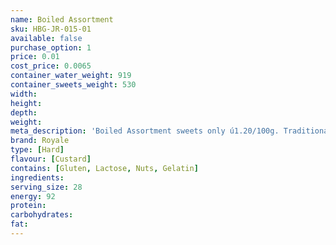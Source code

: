 ```yaml
---
name: Boiled Assortment
sku: HBG-JR-015-01
available: false
purchase_option: 1
price: 0.01
cost_price: 0.0065
container_water_weight: 919
container_sweets_weight: 530
width: 
height: 
depth: 
weight: 
meta_description: 'Boiled Assortment sweets only ú1.20/100g. Traditional sweets and more at Humbugs Confectionery Store. Specialists in satisfying your sweet tooth!'
brand: Royale
type: [Hard]
flavour: [Custard]
contains: [Gluten, Lactose, Nuts, Gelatin]
ingredients: 
serving_size: 28
energy: 92
protein: 
carbohydrates: 
fat: 
---
```

